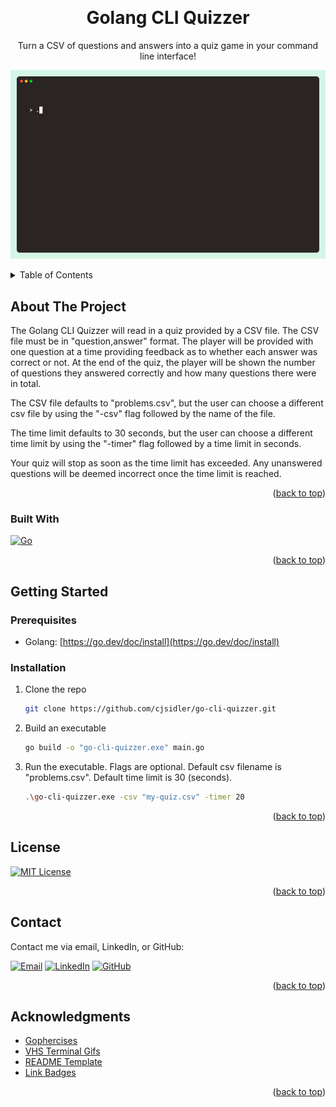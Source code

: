 <a name="readme-top"></a>

<!-- PROJECT LOGO -->
<br />
<div align="center">
  <h1 align="center">Golang CLI Quizzer</h1>

  <p align="center">
    Turn a CSV of questions and answers into a quiz game in your command line interface!
  </p>
</div>

![](./quizzer-demo.gif)

<!-- TABLE OF CONTENTS -->
<details>
  <summary>Table of Contents</summary>
  <ol>
    <li>
      <a href="#about-the-project">About The Project</a>
      <ul>
        <li><a href="#built-with">Built With</a></li>
      </ul>
    </li>
    <li>
      <a href="#getting-started">Getting Started</a>
      <ul>
        <li><a href="#prerequisites">Prerequisites</a></li>
        <li><a href="#installation">Installation</a></li>
      </ul>
    </li>
    <li><a href="#license">License</a></li>
    <li><a href="#contact">Contact</a></li>
    <li><a href="#acknowledgments">Acknowledgments</a></li>
  </ol>
</details>

<!-- ABOUT THE PROJECT -->

## About The Project

The Golang CLI Quizzer will read in a quiz provided by a CSV file. The CSV file must be in "question,answer" format. The player will be provided with one question at a time providing feedback as to whether each answer was correct or not. At the end of the quiz, the player will be shown the number of questions they answered correctly and how many questions there were in total.

The CSV file defaults to "problems.csv", but the user can choose a different csv file by using the "-csv" flag followed by the name of the file.

The time limit defaults to 30 seconds, but the user can choose a different time limit by using the "-timer" flag followed by a time limit in seconds.

Your quiz will stop as soon as the time limit has exceeded. Any unanswered questions will be deemed incorrect once the time limit is reached.

<p align="right">(<a href="#readme-top">back to top</a>)</p>

<!-- BUILT WITH -->

### Built With

[![Go][go-shield]][go-url]

<p align="right">(<a href="#readme-top">back to top</a>)</p>

<!-- GETTING STARTED -->

## Getting Started

### Prerequisites

-   Golang:
    [https://go.dev/doc/install](https://go.dev/doc/install)

### Installation

1. Clone the repo
    ```sh
    git clone https://github.com/cjsidler/go-cli-quizzer.git
    ```
2. Build an executable
    ```sh
    go build -o "go-cli-quizzer.exe" main.go
    ```
3. Run the executable. Flags are optional. Default csv filename is "problems.csv". Default time limit is 30 (seconds).
    ```sh
    .\go-cli-quizzer.exe -csv "my-quiz.csv" -timer 20
    ```

<p align="right">(<a href="#readme-top">back to top</a>)</p>

<!-- LICENSE -->

## License

[![MIT License][license-shield]][license-url]

<p align="right">(<a href="#readme-top">back to top</a>)</p>

<!-- CONTACT -->

## Contact

Contact me via email, LinkedIn, or GitHub:

[![Email][gmail-shield]][gmail-url]
[![LinkedIn][linkedin-shield]][linkedin-url]
[![GitHub][github-shield]][github-url]

<p align="right">(<a href="#readme-top">back to top</a>)</p>

<!-- ACKNOWLEDGMENTS -->

## Acknowledgments

-   [Gophercises](https://gophercises.com/)
-   [VHS Terminal Gifs](https://github.com/charmbracelet/vhs)
-   [README Template](https://github.com/othneildrew/Best-README-Template)
-   [Link Badges](https://shields.io/)

<p align="right">(<a href="#readme-top">back to top</a>)</p>

<!-- MARKDOWN LINKS & IMAGES -->

[license-shield]: https://img.shields.io/github/license/othneildrew/Best-README-Template.svg?style=for-the-badge
[license-url]: https://github.com/othneildrew/Best-README-Template/blob/master/LICENSE.txt
[linkedin-shield]: https://img.shields.io/badge/-LinkedIn-black.svg?style=for-the-badge&logo=linkedin&colorB=555
[linkedin-url]: https://www.linkedin.com/in/collinsidler/
[go-shield]: https://img.shields.io/badge/Golang-blue?style=for-the-badge&logo=go&logoColor=white
[go-url]: https://go.dev
[gmail-shield]: https://img.shields.io/badge/Gmail-D14836?style=for-the-badge&logo=gmail&logoColor=white
[gmail-url]: mailto:cjsidler@gmail.com
[github-shield]: https://img.shields.io/badge/GitHub-black?style=for-the-badge&logo=github&logoColor=white
[github-url]: https://github.com/cjsidler/go-cli-quizzer
